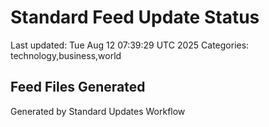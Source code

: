 # Standard Feed Update Status
Last updated: Tue Aug 12 07:39:29 UTC 2025
Categories: technology,business,world

## Feed Files Generated

Generated by Standard Updates Workflow
